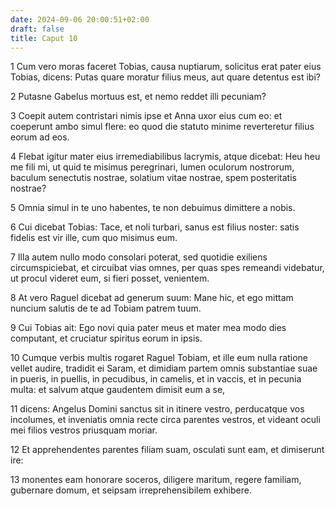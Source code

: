 ```yaml
---
date: 2024-09-06 20:00:51+02:00
draft: false
title: Caput 10
---
```





1 Cum vero moras faceret Tobias, causa nuptiarum, solicitus erat pater eius Tobias, dicens: Putas quare moratur filius meus, aut quare detentus est ibi?

2 Putasne Gabelus mortuus est, et nemo reddet illi pecuniam?

3 Coepit autem contristari nimis ipse et Anna uxor eius cum eo: et coeperunt ambo simul flere: eo quod die statuto minime reverteretur filius eorum ad eos.

4 Flebat igitur mater eius irremediabilibus lacrymis, atque dicebat: Heu heu me fili mi, ut quid te misimus peregrinari, lumen oculorum nostrorum, baculum senectutis nostrae, solatium vitae nostrae, spem posteritatis nostrae?

5 Omnia simul in te uno habentes, te non debuimus dimittere a nobis.

6 Cui dicebat Tobias: Tace, et noli turbari, sanus est filius noster: satis fidelis est vir ille, cum quo misimus eum.

7 Illa autem nullo modo consolari poterat, sed quotidie exiliens circumspiciebat, et circuibat vias omnes, per quas spes remeandi videbatur, ut procul videret eum, si fieri posset, venientem.

8 At vero Raguel dicebat ad generum suum: Mane hic, et ego mittam nuncium salutis de te ad Tobiam patrem tuum.

9 Cui Tobias ait: Ego novi quia pater meus et mater mea modo dies computant, et cruciatur spiritus eorum in ipsis.

10 Cumque verbis multis rogaret Raguel Tobiam, et ille eum nulla ratione vellet audire, tradidit ei Saram, et dimidiam partem omnis substantiae suae in pueris, in puellis, in pecudibus, in camelis, et in vaccis, et in pecunia multa: et salvum atque gaudentem dimisit eum a se,

11 dicens: Angelus Domini sanctus sit in itinere vestro, perducatque vos incolumes, et inveniatis omnia recte circa parentes vestros, et videant oculi mei filios vestros priusquam moriar.

12 Et apprehendentes parentes filiam suam, osculati sunt eam, et dimiserunt ire:

13 monentes eam honorare soceros, diligere maritum, regere familiam, gubernare domum, et seipsam irreprehensibilem exhibere.

